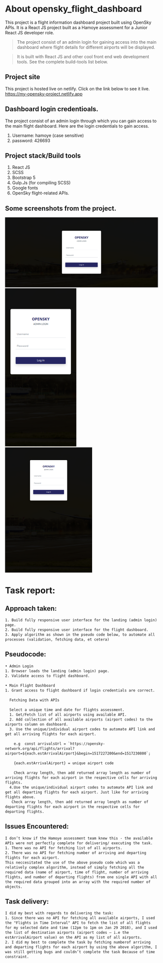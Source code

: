 # About opensky_flight_dashboard

This project is a flight information dashboard project built using OpenSky APIs. It is a React JS project built as a Hamoye assessment for a Junior React JS developer role.

> The project consist of an admin login for gaining access into the main dashboard where flight details for different airports will be displayed.

> It is built with React JS and other cool front end web development tools. See the complete build-tools list below.

## Project site

This project is hosted live on netlify. Click on the link below to see it live.
https://my-opensky-project.netlify.app

## Dashboard login credentioals.

The project consist of an admin login through which you can gain access to the main flight dashboard.
Here are the login credentials to gain access.

1. Username: hamoye (case sensitive)
2. password: 426693

## Project stack/Build tools

1. React JS
2. SCSS
3. Bootstrap 5
4. Gulp.Js (for compiling SCSS)
5. Google fonts
6. OpenSky flight-related APIs.

## Some screenshots from the project.

![Project screenshot](./opensky-flight-dashboard/src/assets/images/admin-login.png)
![Project screenshot](./opensky-flight-dashboard/src/assets/images/admin-login-mobile.png)
![Project screenshot](./opensky-flight-dashboard/src/assets/images/admin-login-ipad.png)

# Task report:

## Approach taken:

    1. Build fully responsive user interface for the landing (admin login) page.
    2. Build fully responsive user interface for the flight dashboard.
    3. Apply algorithm as shown in the pseudo code below, to automate all processes (validation, fetching data, et cetera)

## Pseudocode:

    • Admin Login
    1. Browser loads the landing (admin login) page.
    2. Validate access to flight dashboard.

    • Main Flight Dashboard
    1. Grant access to flight dashboard if login credentials are correct.

      Fetching Data with APIs

      Select a unique time and date for flights assessment.
      1. Get/Fetch list of all airports using available API.
      2. Add collection of all available airports (airport codes) to the airports column on dashboard.
      3. Use the unique/individual airport codes to automate API link and get all arriving flights for each airport.

        e.g  const arrivalsUrl = `https://opensky-network.org/api/flights/arrival?airport=${each.estArrivalAirport}&begin=1517227200&end=1517230800`;

        {each.estArrivalAirport} = unique airport code

        Check array length, then add returned array length as number of arriving flights for each airport in the respective cells for arriving flights.
      4.Use the unique/individual airport codes to automate API link and get all departing flights for each airport. Just like for arriving flights above.
       Check array length, then add returned array length as number of departing flights for each airport in the respective cells for departing flights.

## Issues Encountered:

    I don’t know if the Hamoye assessment team knew this - the available APIs were not perfectly complete for delivering/ executing the task.
    1. There was no API for fetching list of all airports.
    2. There was no API for fetching number of arriving and departing flights for each airport.
    This neccesitated the use of the above pseudo code which was a relatively complex algorithm, instead of simply fetching all the required data (name of airport, time of flight, number of arriving flights, and number of departing flights) from one single API with all the required data grouped into an array with the required number of objects.

## Task delivery:

    I did my best with regards to delivering the task:
    1. Since there was no API for fetching all available airports, I used the "Flights in Time Interval" API to fetch the list of all flights for my selected date and time (12pm to 1pm on Jan 29 2018), and I used the list of destination airports (airport codes – i.e the estArrivalAirport value) on the API as my list of all airports.
    2. I did my best to complete the task by fetching numberof arriving and departing flights for each airport by using the above algorithm, I was still getting bugs and couldn’t complete the task Because of time constraint.
